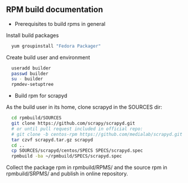 RPM build documentation
-----------------------

+ Prerequisites to build rpms in general

Install build packages
```bash
  yum groupinstall "Fedora Packager"
```

Create build user and environment
```bash
  useradd builder
  passwd builder
  su - builder
  rpmdev-setuptree
```

+ Build rpm for scrapyd

As the build user in its home, clone scrapyd in the SOURCES dir:
```bash
  cd rpmbuild/SOURCES
  git clone https://github.com/scrapy/scrapyd.git
  # or until pull request included in official repo:
  # git clone -b centos-rpm https://github.com/medialab/scrapyd.git
  tar czvf scrapyd.tar.gz scrapyd
  cd ..
  cp SOURCES/scrapyd/centos/SPECS SPECS/scrapyd.spec 
  rpmbuild -ba ~/rpmbuild/SPECS/scrapyd.spec
```

Collect the package rpm in rpmbuild/RPMS/ and the source rpm in rpmbuild/SRPMS/ and publish in online repository.
